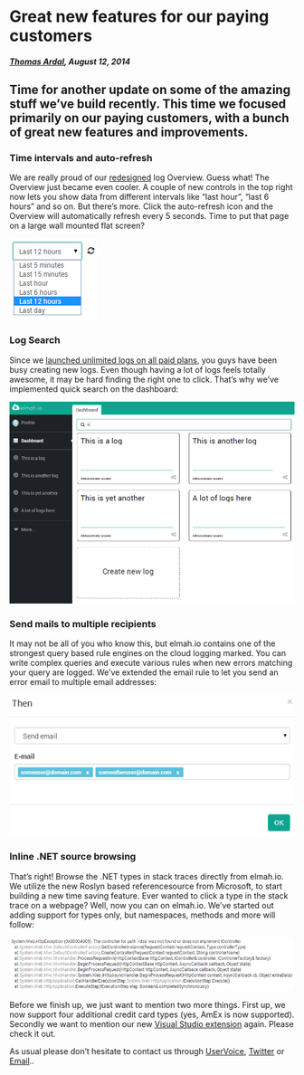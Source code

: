 # Great new features for our paying customers

##### [Thomas Ardal](http://elmah.io/about/), August 12, 2014

## Time for another update on some of the amazing stuff we’ve build recently. This time we focused primarily on our paying customers, with a bunch of great new features and improvements.

### Time intervals and auto-refresh

We are really proud of our [redesigned](http://blog.elmah.io/say-hello-to-the-redesigned-overview/) log Overview. Guess what! The Overview just became even cooler. A couple of new controls in the top right now lets you show data from different intervals like “last hour”, “last 6 hours” and so on. But there’s more. Click the auto-refresh icon and the Overview will automatically refresh every 5 seconds. Time to put that page on a large wall mounted flat screen?

![Refresh](/images/refresh.png)

### Log Search
Since we [launched unlimited logs on all paid plans](http://blog.elmah.io/unlimited-logs-now-available-on-all-paid-plans/), you guys have been busy creating new logs. Even though having a lot of logs feels totally awesome, it may be hard finding the right one to click. That’s why we’ve implemented quick search on the dashboard:

![Filter](/images/filter.gif)

### Send mails to multiple recipients
It may not be all of you who know this, but elmah.io contains one of the strongest query based rule engines on the cloud logging marked. You can write complex queries and execute various rules when new errors matching your query are logged. We’ve extended the email rule to let you send an error email to multiple email addresses:

![Multiple](/images/multiple.png)

### Inline .NET source browsing
That’s right! Browse the .NET types in stack traces directly from elmah.io. We utilize the new Roslyn based referencesource from Microsoft, to start building a new time saving feature. Ever wanted to click a type in the stack trace on a webpage? Well, now you can on elmah.io. We’ve started out adding support for types only, but namespaces, methods and more will follow:

![Links](/images/links.png)

Before we finish up, we just want to mention two more things. First up, we now support four additional credit card types (yes, AmEx is now supported). Secondly we want to mention our new [Visual Studio extension](http://blog.elmah.io/introducing-the-new-visual-studio-extension/) again. Please check it out.

As usual please don’t hesitate to contact us through [UserVoice](http://elmahio.uservoice.com/), [Twitter](https://twitter.com/elmah_io) or [Email](mailto:info@elmah.io)..

